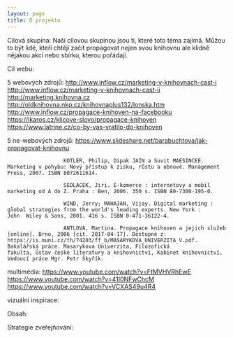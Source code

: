 ```yaml
---
layout: page
title: O projektu
---
```


Cílová skupina:  Naší cílovou skupinou jsou ti, které toto téma zajímá. Můžou to být lidé, kteří chtějí začít propagovat nejen svou knihovnu ale klidně nějakou akci nebo sbírku, kterou pořádají. 

Cíl webu: 

5 webových zdrojů:  http://www.inflow.cz/marketing-v-knihovnach-cast-i
                    http://www.inflow.cz/marketing-v-knihovnach-cast-ii
                    http://marketing.knihovna.cz
                    http://oldknihovna.nkp.cz/knihovnaplus132/lonska.htm
                    http://www.inflow.cz/propagace-knihoven-na-facebooku
                    https://ikaros.cz/klicove-slovo/propagace-knihoven
                    https://www.latrine.cz/co-by-vas-vratilo-do-knihoven

5 ne-webových zdrojů: https://www.slideshare.net/barabuchtova/jak-propagovat-knihovnu

                      KOTLER, Philip, Dipak JAIN a Suvit MAESINCEE. Marketing v pohybu: Nový přístup k zisku, růstu a obnově. Management                       Press, 2007. ISBN 8072611614.
                      
                      SEDLACEK, Jiri. E-komerce : internetovy a mobil marketing od A do Z. Praha : Ben, 2006. 350 s. ISBN 80-7300-195-0.
                      
                      WIND, Jerry; MAHAJAN, Vijay. Digital marketing : global strategies from the world's leading experts. New York :                           John  Wiley & Sons, 2001. 416 s. ISBN 0-471-36122-4.
                      
                      ANTLOVÁ, Martina. Propagace knihoven a jejich služeb [online]. Brno, 2006 [cit. 2017-04-17]. Dostupné z:                                 https://is.muni.cz/th/74203/ff_b/MASARYKOVA_UNIVERZITA_V.pdf. Bakalářská práce. Masarykova Univerzita, Filozofická                       fakulta, Ústav české literatury a knihovnictví, Kabinet knihovnictví. Vedoucí práce Mgr. Petr Škyřík.

                     
multimédia:   https://www.youtube.com/watch?v=FtMVHVRhEwE 
              https://www.youtube.com/watch?v=41I0NFwChcM
              https://www.youtube.com/watch?v=VCXAS49u4R4

vizuální inspirace:

Obsah: 

Strategie zveřejňování: 
